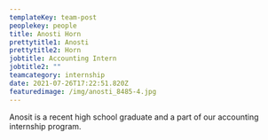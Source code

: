 ```yaml
---
templateKey: team-post
peoplekey: people
title: Anosti Horn
prettytitle1: Anosti
prettytitle2: Horn
jobtitle: Accounting Intern
jobtitle2: ""
teamcategory: internship
date: 2021-07-26T17:22:51.820Z
featuredimage: /img/anosti_8485-4.jpg
---
```

Anosit is a recent high school graduate and a part of our accounting internship program.